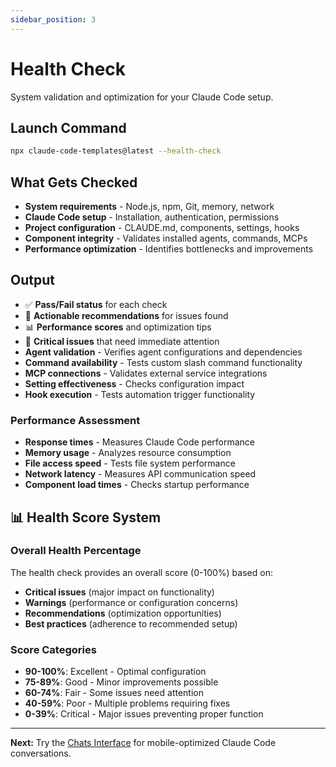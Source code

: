```yaml
---
sidebar_position: 3
---
```


# Health Check

System validation and optimization for your Claude Code setup.

## Launch Command

```bash
npx claude-code-templates@latest --health-check
```

## What Gets Checked

- **System requirements** - Node.js, npm, Git, memory, network
- **Claude Code setup** - Installation, authentication, permissions
- **Project configuration** - CLAUDE.md, components, settings, hooks
- **Component integrity** - Validates installed agents, commands, MCPs
- **Performance optimization** - Identifies bottlenecks and improvements

## Output

- ✅ **Pass/Fail status** for each check
- 🔧 **Actionable recommendations** for issues found
- 📊 **Performance scores** and optimization tips
- 🚨 **Critical issues** that need immediate attention
- **Agent validation** - Verifies agent configurations and dependencies
- **Command availability** - Tests custom slash command functionality
- **MCP connections** - Validates external service integrations
- **Setting effectiveness** - Checks configuration impact
- **Hook execution** - Tests automation trigger functionality

### Performance Assessment
- **Response times** - Measures Claude Code performance
- **Memory usage** - Analyzes resource consumption
- **File access speed** - Tests file system performance
- **Network latency** - Measures API communication speed
- **Component load times** - Checks startup performance

## 📊 Health Score System

### Overall Health Percentage
The health check provides an overall score (0-100%) based on:
- **Critical issues** (major impact on functionality)
- **Warnings** (performance or configuration concerns)
- **Recommendations** (optimization opportunities)
- **Best practices** (adherence to recommended setup)

### Score Categories
- **90-100%**: Excellent - Optimal configuration
- **75-89%**: Good - Minor improvements possible
- **60-74%**: Fair - Some issues need attention
- **40-59%**: Poor - Multiple problems requiring fixes
- **0-39%**: Critical - Major issues preventing proper function

---

**Next:** Try the [Chats Interface](./chats) for mobile-optimized Claude Code conversations.

